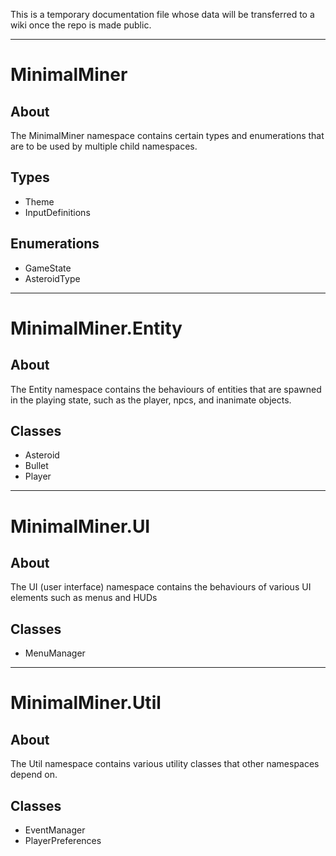 This is a temporary documentation file whose data will be transferred to a wiki once the repo is made public.

------

# MinimalMiner

## About

The MinimalMiner namespace contains certain types and enumerations that are to be used by multiple child namespaces.

## Types

- Theme
- InputDefinitions

## Enumerations

- GameState
- AsteroidType

------

# MinimalMiner.Entity

## About

The Entity namespace contains the behaviours of entities that are spawned in the playing state, such as the player, npcs, and inanimate objects.

## Classes

- Asteroid
- Bullet
- Player

------

# MinimalMiner.UI

## About

The UI (user interface) namespace contains the behaviours of various UI elements such as menus and HUDs

## Classes

- MenuManager

------

# MinimalMiner.Util

## About

The Util namespace contains various utility classes that other namespaces depend on.

## Classes

- EventManager
- PlayerPreferences
